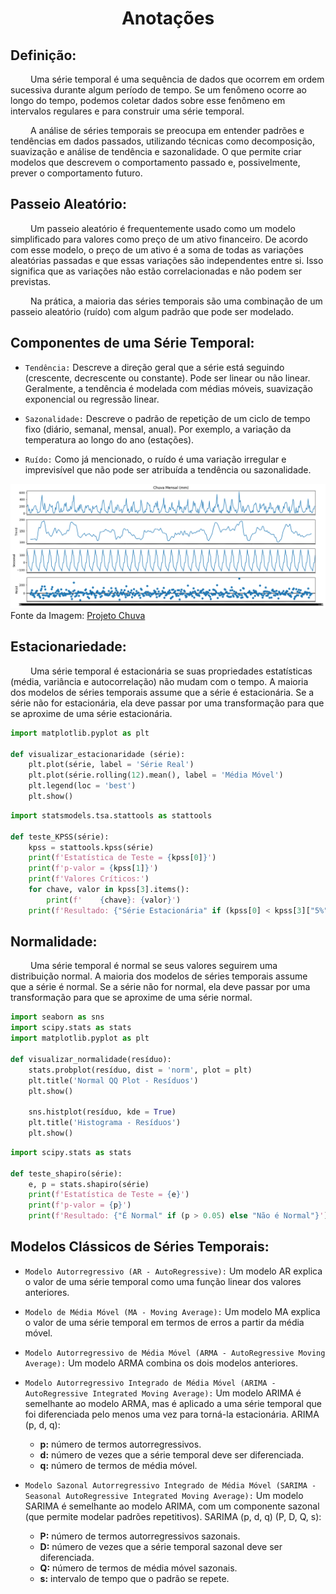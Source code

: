 <h1 align = "center"> Anotações </h1>

## Definição:
&emsp;&emsp; Uma série temporal é uma sequência de dados que ocorrem em ordem sucessiva durante algum período de tempo. Se um fenômeno ocorre ao longo do tempo, podemos coletar dados sobre esse fenômeno em intervalos regulares e para construir uma série temporal.

&emsp;&emsp; A análise de séries temporais se preocupa em entender padrões e tendências em dados passados, utilizando técnicas como decomposição, suavização e análise de tendência e sazonalidade. O que permite criar modelos que descrevem o comportamento passado e, possivelmente, prever o comportamento futuro.


## Passeio Aleatório:
&emsp;&emsp; Um passeio aleatório é frequentemente usado como um modelo simplificado para valores como preço de um ativo financeiro. De acordo com esse modelo, o preço de um ativo é a soma de todas as variações aleatórias passadas e que essas variações são independentes entre si. Isso significa que as variações não estão correlacionadas e não podem ser previstas.

&emsp;&emsp; Na prática, a maioria das séries temporais são uma combinação de um passeio aleatório (ruído) com algum padrão que pode ser modelado. 


## Componentes de uma Série Temporal:
- `Tendência:` Descreve a direção geral que a série está seguindo (crescente, decrescente ou constante). Pode ser linear ou não linear. Geralmente, a tendência é modelada com médias móveis, suavização exponencial ou regressão linear.

- `Sazonalidade:` Descreve o padrão de repetição de um ciclo de tempo fixo (diário, semanal, mensal, anual). Por exemplo, a variação da temperatura ao longo do ano (estações).

- `Ruído:` Como já mencionado, o ruído é uma variação irregular e imprevisível que não pode ser atribuída a tendência ou sazonalidade.

![Componentes de uma Série Temporal](/[1]%20Introdução%20a%20Séries%20Temporais%20com%20Python/[3]%20Transformação%20e%20Decomposição%20-%20Projeto%20Chuva/Gráficos/Decomposição.png)
Fonte da Imagem: [Projeto Chuva](/[1]%20Introdução%20a%20Séries%20Temporais%20com%20Python/)


## Estacionariedade:
&emsp;&emsp; Uma série temporal é estacionária se suas propriedades estatísticas (média, variância e autocorrelação) não mudam com o tempo. A maioria dos modelos de séries temporais assume que a série é estacionária. Se a série não for estacionária, ela deve passar por uma transformação para que se aproxime de uma série estacionária.
~~~python
import matplotlib.pyplot as plt

def visualizar_estacionaridade (série):
	plt.plot(série, label = 'Série Real')
	plt.plot(série.rolling(12).mean(), label = 'Média Móvel')
	plt.legend(loc = 'best')
	plt.show()
~~~

~~~python
import statsmodels.tsa.stattools as stattools

def teste_KPSS(série):
    kpss = stattools.kpss(série)
    print(f'Estatística de Teste = {kpss[0]}')
    print(f'p-valor = {kpss[1]}')
    print(f'Valores Críticos:')
    for chave, valor in kpss[3].items():
        print(f'    {chave}: {valor}')
    print(f'Resultado: {"Série Estacionária" if (kpss[0] < kpss[3]["5%"]) else "Série Não Estacionária"}')
~~~

## Normalidade:
&emsp;&emsp; Uma série temporal é normal se seus valores seguirem uma distribuição normal. A maioria dos modelos de séries temporais assume que a série é normal. Se a série não for normal, ela deve passar por uma transformação para que se aproxime de uma série normal.
~~~python
import seaborn as sns
import scipy.stats as stats
import matplotlib.pyplot as plt

def visualizar_normalidade(resíduo):
    stats.probplot(resíduo, dist = 'norm', plot = plt)
    plt.title('Normal QQ Plot - Resíduos')
    plt.show()

    sns.histplot(resíduo, kde = True)
    plt.title('Histograma - Resíduos')
    plt.show()
~~~

~~~python
import scipy.stats as stats

def teste_shapiro(série):
    e, p = stats.shapiro(série)
    print(f'Estatística de Teste = {e}')
    print(f'p-valor = {p}')
    print(f'Resultado: {"É Normal" if (p > 0.05) else "Não é Normal"}')
~~~


## Modelos Clássicos de Séries Temporais:
- `Modelo Autorregressivo (AR - AutoRegressive):` Um modelo AR explica o valor de uma série temporal como uma função linear dos valores anteriores.

- `Modelo de Média Móvel (MA - Moving Average):` Um modelo MA explica o valor de uma série temporal em termos de erros a partir da média móvel.

- `Modelo Autorregressivo de Média Móvel (ARMA - AutoRegressive Moving Average):` Um modelo ARMA combina os dois modelos anteriores.

- `Modelo Autorregressivo Integrado de Média Móvel (ARIMA - AutoRegressive Integrated Moving Average):` Um modelo ARIMA é semelhante ao modelo ARMA, mas é aplicado a uma série temporal que foi diferenciada pelo menos uma vez para torná-la estacionária. ARIMA (p, d, q):
  - **p:** número de termos autorregressivos.
  - **d:** número de vezes que a série temporal deve ser diferenciada.
  - **q:** número de termos de média móvel.

- `Modelo Sazonal Autorregressivo Integrado de Média Móvel (SARIMA - Seasonal AutoRegressive Integrated Moving Average):` Um modelo SARIMA é semelhante ao modelo ARIMA, com um componente sazonal (que permite modelar padrões repetitivos). SARIMA (p, d, q) (P, D, Q, s):
  - **P:** número de termos autorregressivos sazonais.
  - **D:** número de vezes que a série temporal sazonal deve ser diferenciada.
  - **Q:** número de termos de média móvel sazonais.
  - **s:** intervalo de tempo que o padrão se repete.